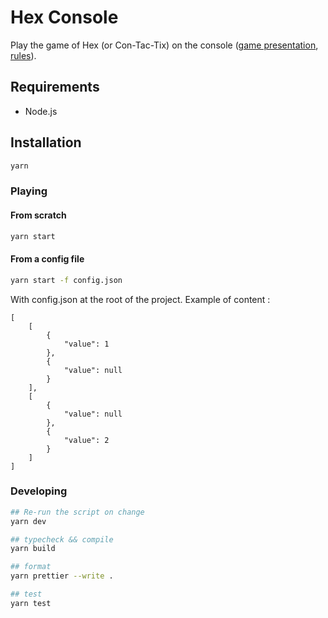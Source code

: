 # Hex Console

Play the game of Hex (or Con-Tac-Tix) on the console ([game presentation](<https://en.wikipedia.org/wiki/Hex_(board_game)>), [rules](https://www.hasbro.com/common/instruct/Con-Tac-Tix.PDF)).

## Requirements

- Node.js

## Installation

```sh
yarn
```

### Playing

#### From scratch
```sh
yarn start
```

#### From a config file
```sh
yarn start -f config.json
```

With config.json at the root of the project.
Example of content :
```
[
    [
        {
            "value": 1
        },
        {
            "value": null
        }
    ],
    [
        {
            "value": null
        },
        {
            "value": 2
        }
    ]
]
```

### Developing

```sh
## Re-run the script on change
yarn dev

## typecheck && compile
yarn build

## format
yarn prettier --write .

## test
yarn test
```
